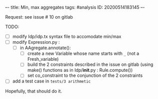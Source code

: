 –-
title: Min, max aggregates
tags: #analysis
   ID: 20200514183145
–-

Request: see issue # 10 on gitlab

TODO:
- [ ] modify Idp/idp.tx syntax file to accomodate min/max
- [ ] modify Expression.py :
    - [ ] in AAgregate.annotate():
        - [ ] create a new Variable whose name starts with `_` (not a Fresh_variable)
        - [ ] build the 2 constraints described in the issue on gitlab (using make() functions as in Idp/__init__.py : Rule.compute())
        - [ ] set co_constraint to the conjunction of the 2 constraints
- [ ] add a test case in `tests/3 arithmetic`

Hopefully, that should do it.